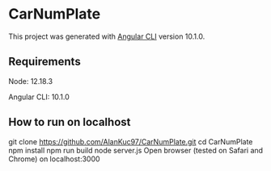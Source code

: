 # CarNumPlate

This project was generated with [Angular CLI](https://github.com/angular/angular-cli) version 10.1.0.

## Requirements

Node: 12.18.3

Angular CLI: 10.1.0

## How to run on localhost

git clone https://github.com/AlanKuc97/CarNumPlate.git
cd CarNumPlate
npm install
npm run build
node server.js
Open browser (tested on Safari and Chrome) on localhost:3000
